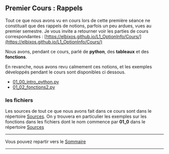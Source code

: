 
## Premier Cours : Rappels

Tout ce que nous avons vu en cours lors de cette première séance ne constituait
que des rappels de notions, parfois un peu ardues, vues au premier semestre.
Je vous invite a retourner voir les parties de cours correspondantes :
[https://elbixos.github.io/L1_OptionInfo/Cours/](https://elbixos.github.io/L1_OptionInfo/Cours/)


Nous avons, pendant ce cours, parlé de **python**, des  **tableaux** et des **fonctions**.

En revanche, nous avons revu calmement ces notions, et les exemples développés
pendant le cours sont disponibles ci dessous.
- [01_00_intro_python.py](../Sources/01_00_intro_python.py)
- [01_02_fonctions2.py](../Sources/01_02_fonctions2.py)



### les fichiers

Les sources de tout ce que nous avons fait dans ce cours sont dans le répertoire [Sources](../Sources/index.md).
On y trouvera en particulier
les exemples sur les fonctions dans les fichiers dont le nom commence par **01_0** dans le répertoire [Sources](../Sources/index.md)

___

Vous pouvez repartir vers le [Sommaire](99_sommaire.md)

___
